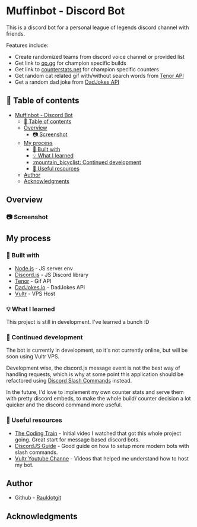 # Muffinbot - Discord Bot

This is a discord bot for a personal league of legends discord channel with friends.

Features include:
  - Create randomized teams from discord voice channel or provided list 
  - Get link to [op.gg](https://op.gg/champions) for champion specific builds
  - Get link to [counterstats.net](https://counterstats.net/) for champion specific counters
  - Get random cat related gif with/without search words from [Tenor API](https://tenor.com/gifapi)
  - Get a random dad joke from [DadJokes API](https://dadjokes.io/)

  
## :book: Table of contents

- [Muffinbot - Discord Bot](#muffinbot---discord-bot)
  - [:book: Table of contents](#book-table-of-contents)
  - [Overview](#overview)
    - [:camera: Screenshot](#camera-screenshot)
  - [My process](#my-process)
    - [:wrench: Built with](#wrench-built-with)
    - [:bulb: What I learned](#bulb-what-i-learned)
    - [:mountain\_bicyclist: Continued development](#mountain_bicyclist-continued-development)
    - [:cake: Useful resources](#cake-useful-resources)
  - [Author](#author)
  - [Acknowledgments](#acknowledgments)


## Overview

### :camera: Screenshot

<!-- ### :link: Links

- Live Site URL: [Add live site URL here](https://your-live-site-url.com) -->

## My process

### :wrench: Built with

- [Node.js](https://nodejs.org/) - JS server env
- [Discord.js](https://reactjs.org/) - JS Discord library
- [Tenor](https://tenor.com/gifapi) - Gif API 
- [DadJokes.io](https://dadjokes.io/) - DadJokes API
- [Vultr](https://vultr.com/) - VPS Host 

### :bulb: What I learned

This project is still in development. I've learned a bunch :D 

### :mountain_bicyclist: Continued development

The bot is currently in development, so it's not currently online, but will be soon using Vultr VPS.

Development wise, the discord.js message event is not the best way of handling requests, which is why at some point this application should be refactored using [Discord Slash Commands](https://discordjs.guide/creating-your-bot/slash-commands.html) instead.

In the future, I'd love to implement my own counter stats and serve them with pretty discord embeds, to make the whole build/ counter decision a lot quicker and the discord command more useful.

### :cake: Useful resources

- [The Coding Train](https://www.youtube.com/watch?v=7A-bnPlxj4k&list=PLRqwX-V7Uu6avBYxeBSwF48YhAnSn_sA4) - Initial video I watched that got this whole project going. Great start for message based discord bots.
- [DiscordJS Guide](https://discordjs.guide/#before-you-begin) - Good guide on how to setup more modern bots with slash commands.
- [Vultr Youtube Channe](https://www.youtube.com/@vultr) - Videos that helped me understand how to host my bot.

## Author

- Github - [Rauldotgit](https://github/rauldotgit)


## Acknowledgments



